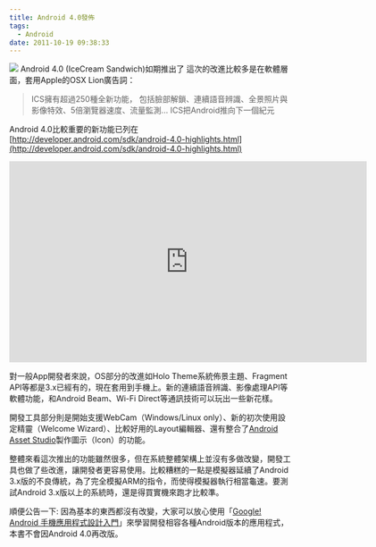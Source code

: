 ```yaml
---
title: Android 4.0發佈
tags:
  - Android
date: 2011-10-19 09:38:33
---
```


[![](http://developer.android.com/sdk/images/4.0/face-unlock.png)](http://developer.android.com/sdk/images/4.0/face-unlock.png)
Android 4.0 (IceCream Sandwich)如期推出了  這次的改進比較多是在軟體層面，套用Apple的OSX Lion廣告詞：
> ICS擁有超過250種全新功能，
> 包括臉部解鎖、連續語音辨識、全景照片與影像特效、5倍瀏覽器速度、流量監測...
> ICS把Android推向下一個紀元

Android 4.0比較重要的新功能已列在 [http://developer.android.com/sdk/android-4.0-highlights.html](http://developer.android.com/sdk/android-4.0-highlights.html)

<iframe allowfullscreen="" frameborder="0" height="360" src="http://www.youtube.com/embed/-F_ke3rxopc" width="640"></iframe>

對一般App開發者來說，OS部分的改進如Holo Theme系統佈景主題、Fragment API等都是3.x已經有的，現在套用到手機上。新的連續語音辨識、影像處理API等軟體功能，和Android Beam、Wi-Fi Direct等通訊技術可以玩出一些新花樣。

開發工具部分則是開始支援WebCam（Windows/Linux only）、新的初次使用設定精靈（Welcome Wizard）、比較好用的Layout編輯器、還有整合了[Android Asset Studio](http://android-ui-utils.googlecode.com/hg/asset-studio/dist/index.html)製作圖示（Icon）的功能。

整體來看這次推出的功能雖然很多，但在系統整體架構上並沒有多做改變，開發工具也做了些改進，讓開發者更容易使用。比較糟糕的一點是模擬器延續了Android 3.x版的不良傳統，為了完全模擬ARM的指令，而使得模擬器執行相當龜速。要測試Android 3.x版以上的系統時，還是得買實機來跑才比較準。

順便公告一下: 因為基本的東西都沒有改變，大家可以放心使用「[Google! Android 手機應用程式設計入門](http://www.books.com.tw/exep/assp.php/gasolin/exep/prod/booksfile.php?item=0010513881)」來學習開發相容各種Android版本的應用程式，本書不會因Android 4.0再改版。
